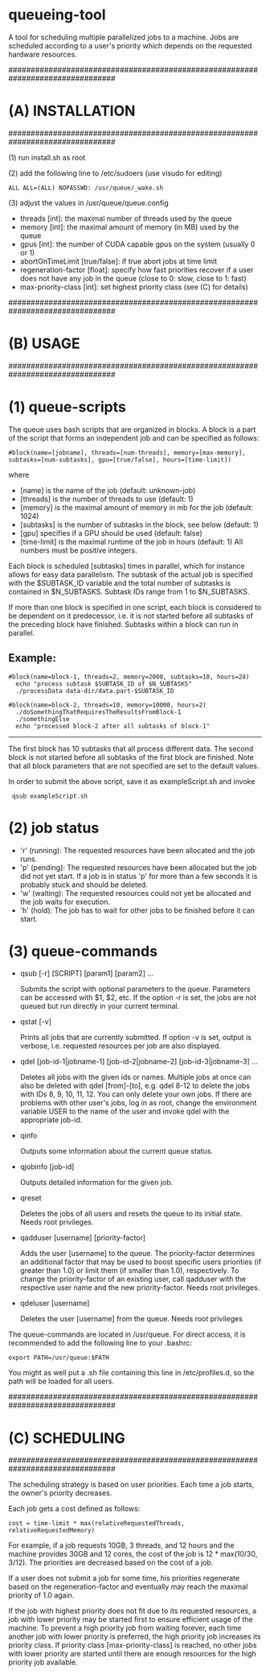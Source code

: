 # queueing-tool
A tool for scheduling multiple parallelized jobs to a machine. Jobs are scheduled according to a user's priority which depends on the requested hardware resources.

################################################################################
# (A) INSTALLATION                                                             #
################################################################################

(1) run install.sh as root

(2) add the following line to /etc/sudoers (use visudo for editing)

    ALL ALL=(ALL) NOPASSWD: /usr/queue/_wake.sh

(3) adjust the values in /usr/queue/queue.config
   * threads [int]: the maximal number of threads used by the queue
   * memory [int]: the maximal amount of memory (in MB) used by the queue
   * gpus [int]: the number of CUDA capable gpus on the system (usually 0 or 1)
   * abortOnTimeLimit [true/false]: if true abort jobs at time limit
   * regeneration-factor [float]: specify how fast priorities recover if a user does not have any job in the queue (close to 0: slow, close to 1: fast)
   * max-priority-class [int]: set highest priority class (see (C) for details)


################################################################################
# (B) USAGE                                                                    #
################################################################################

# (1) queue-scripts ############################################################

The queue uses bash scripts that are organized in blocks. A block is a part
of the script that forms an independent job and can be specified as follows:

    #block(name=[jobname], threads=[num-threads], memory=[max-memory], subtasks=[num-subtasks], gpu=[true/false], hours=[time-limit])

where
   * [name] is the name of the job (default: unknown-job)
   * [threads] is the number of threads to use (default: 1)
   * [memory] is the maximal amount of memory in mb for the job (default: 1024)
   * [subtasks] is the number of subtasks in the block, see below (default: 1)
   * [gpu] specifies if a GPU should be used (default: false)
   * [time-limit] is the maximal runtime of the job in hours (default: 1)
All numbers must be positive integers.

Each block is scheduled [subtasks] times in parallel, which for instance allows
for easy data parallelism. The subtask of the actual job is specified with the
$SUBTASK_ID variable and the total number of subtasks is contained in
$N_SUBTASKS. Subtask IDs range from 1 to $N_SUBTASKS.

If more than one block is specified in one script, each block is considered to
be dependent on it predecessor, i.e. it is not started before all subtasks of
the preceding block have finished. Subtasks within a block can run in parallel.

Example:
--------------------------------------------------------------------------------
    #block(name=block-1, threads=2, memory=2000, subtasks=10, hours=24)
      echo "process subtask $SUBTASK_ID of $N_SUBTASKS"
      ./processData data-dir/data.part-$SUBTASK_ID
      
    #block(name=block-2, threads=10, memory=10000, hours=2)
      ./doSomethingThatRequiresTheResultsFromBlock-1
      ./somethingElse
      echo "processed block-2 after all subtasks of block-1"
--------------------------------------------------------------------------------

The first block has 10 subtasks that all process different data. The
second block is not started before all subtasks of the first block are
finished. Note that all block parameters that are not specified are set
to the default values.

In order to submit the above script, save it as exampleScript.sh and invoke

     qsub exampleScript.sh

# (2) job status ###############################################################

* 'r' (running): The requested resources have been allocated and the job runs.
* 'p' (pending): The requested resources have been allocated but the job did not yet start. If a job is in status 'p' for more than a few seconds it is probably stuck and should be deleted.
* 'w' (waiting): The requested resources could not yet be allocated and the job waits for execution.
* 'h' (hold):    The job has to wait for other jobs to be finished before it can start.

# (3) queue-commands ###########################################################

* qsub [-r] [SCRIPT] [param1] [param2] ...
  
   Submits the script with optional parameters to the queue. Parameters can be accessed with $1, $2, etc. If the option -r is set, the jobs are not queued but run directly in your current terminal.

* qstat [-v]

   Prints all jobs that are currently submitted. If option -v is set, output is verbose, i.e. requested resources per job are also displayed.

* qdel [job-id-1|jobname-1] [job-id-2|jobname-2] [job-id-3|jobname-3] ...

   Deletes all jobs with the given ids or names. Multiple jobs at once can also be deleted with qdel [from]-[to], e.g. qdel 8-12 to delete the jobs with IDs 8, 9, 10, 11, 12. You can only delete your own jobs. If there are problems with other user's jobs, log in as root, change the environment variable USER to the name of the user and invoke qdel with the appropriate job-id.

* qinfo

   Outputs some information about the current queue status.

* qjobinfo [job-id]

   Outputs detailed information for the given job.

* qreset

   Deletes the jobs of all users and resets the queue to its initial state. Needs root privileges.

* qadduser [username] [priority-factor]

   Adds the user [username] to the queue. The priority-factor determines an additional factor that may be used to boost specific users priorities (if greater than 1.0) or limit them (if smaller than 1.0), respectively. To change the priority-factor of an existing user, call qadduser with the respective user name and the new priority-factor. Needs root privileges.

* qdeluser [username]

   Deletes the user [username] from the queue. Needs root privileges


The queue-commands are located in /usr/queue.
For direct access, it is recommended to add the following line to your .bashrc:

    export PATH=/usr/queue:$PATH

You might as well put a .sh file containing this line in /etc/profiles.d, so the
path will be loaded for all users.


################################################################################
# (C) SCHEDULING                                                               #
################################################################################

The scheduling strategy is based on user priorities. Each time a job starts,
the owner's priority decreases.

Each job gets a cost defined as follows:

    cost = time-limit * max(relativeRequestedThreads, relativeRequestedMemory)

For example, if a job requests 10GB, 3 threads, and 12 hours and the machine
provides 30GB and 12 cores, the cost of the job is 12 * max(10/30, 3/12).
The priorities are decreased based on the cost of a job.

If a user does not submit a job for some time, his priorities regenerate
based on the regeneration-factor and eventually may reach the maximal priority
of 1.0 again.

If the job with highest priority does not fit due to its requested resources, a
job with lower priority may be started first to ensure efficient usage of the
machine.
To prevent a high priority job from waiting forever, each time another job
with lower priority is preferred, the high priority job increases its priority
class. If priority class [max-priority-class] is reached, no other jobs with
lower priority are started until there are enough resources for the high
priority job available.
